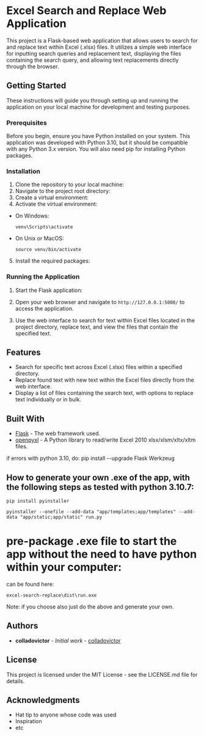 # Excel Search and Replace Web Application

This project is a Flask-based web application that allows users to search for and replace text within Excel (.xlsx) files. It utilizes a simple web interface for inputting search queries and replacement text, displaying the files containing the search query, and allowing text replacements directly through the browser.

## Getting Started

These instructions will guide you through setting up and running the application on your local machine for development and testing purposes.

### Prerequisites

Before you begin, ensure you have Python installed on your system. This application was developed with Python 3.10, but it should be compatible with any Python 3.x version. You will also need pip for installing Python packages.

### Installation

1. Clone the repository to your local machine:
2. Navigate to the project root directory:
3. Create a virtual environment:
4. Activate the virtual environment:
- On Windows:
  ```
  venv\Scripts\activate
  ```
- On Unix or MacOS:
  ```
  source venv/bin/activate
  ```
5. Install the required packages:

### Running the Application

1. Start the Flask application:
2. Open your web browser and navigate to `http://127.0.0.1:5000/` to access the application.

3. Use the web interface to search for text within Excel files located in the project directory, replace text, and view the files that contain the specified text.

## Features

- Search for specific text across Excel (.xlsx) files within a specified directory.
- Replace found text with new text within the Excel files directly from the web interface.
- Display a list of files containing the search text, with options to replace text individually or in bulk.

## Built With

* [Flask](http://flask.pocoo.org/) - The web framework used.
* [openpyxl](https://openpyxl.readthedocs.io/en/stable/) - A Python library to read/write Excel 2010 xlsx/xlsm/xltx/xltm files.

if errors with python 3.10, do: pip install --upgrade Flask Werkzeug

## How to generate your own .exe of the app, with the following steps as tested with python 3.10.7:
  ```
  pip install pyinstaller

  ```


  ```
pyinstaller --onefile --add-data "app/templates;app/templates" --add-data "app/static;app/static" run.py
  ```

# pre-package .exe file to start the app without the need to have python within your computer:

can be found here:

  ```
  excel-search-replace\dist\run.exe
  ```

Note: if you choose also just do the above and generate your own.



## Authors

* **colladovictor** - *Initial work* - [colladovictor](https://github.com/colladovictor)

## License

This project is licensed under the MIT License - see the LICENSE.md file for details.

## Acknowledgments

* Hat tip to anyone whose code was used
* Inspiration
* etc
